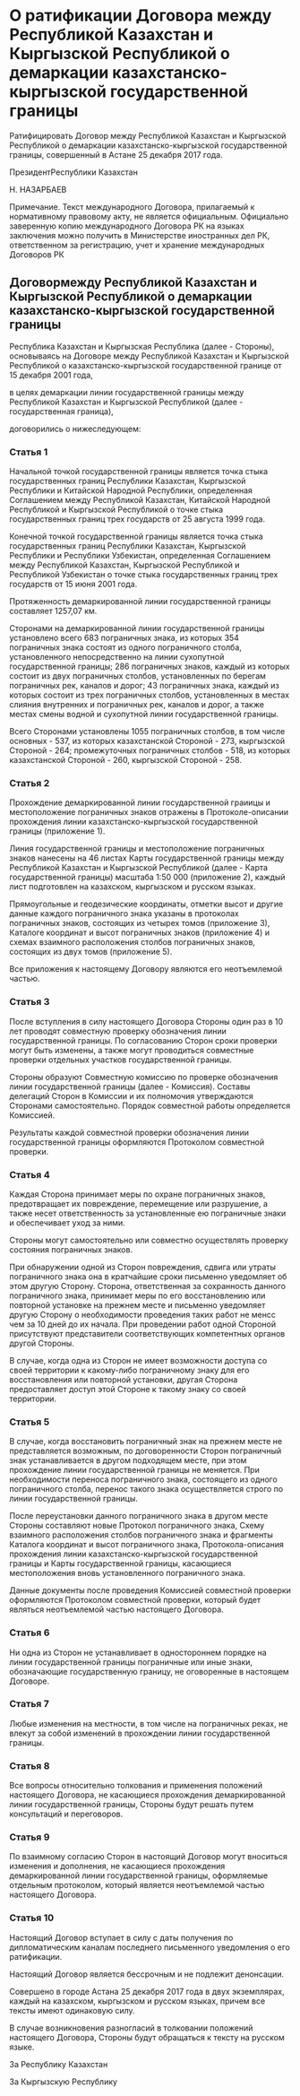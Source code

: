 # О ратификации Договора между Республикой Казахстан и Кыргызской Республикой о демаркации казахстанско-кыргызской     государственной границы

Ратифицировать Договор между Республикой Казахстан и Кыргызской Республикой о демаркации казахстанско-кыргызской государственной границы, совершенный в Астане 25 декабря 2017 года.

ПрезидентРеспублики Казахстан

Н. НАЗАРБАЕВ

Примечание. Текст международного Договора, прилагаемый к нормативному правовому акту, не является официальным. Официально заверенную копию международного Договора РК на языках заключения можно получить в Министерстве иностранных дел РК, ответственном за регистрацию, учет и хранение международных Договоров РК

## Договормежду Республикой Казахстан и Кыргызской Республикой о демаркации казахстанско-кыргызской государственной границы

Республика Казахстан и Кыргызская Республика (далее - Стороны), основываясь на Договоре между Республикой Казахстан и Кыргызской Республикой о казахстанско-кыргызской государственной границе от 15 декабря 2001 года,

в целях демаркации линии государственной границы между Республикой Казахстан и Кыргызской Республикой (далее - государственная граница),

договорились о нижеследующем:

### Статья 1

Начальной точкой государственной границы является точка стыка государственных границ Республики Казахстан, Кыргызской Республики и Китайской Народной Республики, определенная Соглашением между Республикой Казахстан, Китайской Народной Республикой и Кыргызской Республикой о точке стыка государственных границ трех государств от 25 августа 1999 года.

Конечной точкой государственной границы является точка стыка государственных границ Республики Казахстан, Кыргызской Республики и Республики Узбекистан, определенная Соглашением между Республикой Казахстан, Кыргызской Республикой и Республикой Узбекистан о точке стыка государственных границ трех государств от 15 июня 2001 года.

Протяженность демаркированной линии государственной границы составляет 1257,07 км.

Сторонами на демаркированной линии государственной границы установлено всего 683 пограничных знака, из которых 354 пограничных знака состоят из одного пограничного столба, установленного непосредственно на линии сухопутной государственной границы; 286 пограничных знаков, каждый из которых состоит из двух пограничных столбов, установленных по берегам пограничных рек, каналов и дорог; 43 пограничных знака, каждый из которых состоит из трех пограничных столбов, установленных в местах слияния внутренних и пограничных рек, каналов и дорог, а также местах смены водной и сухопутной линии государственной границы.

Всего Сторонами установлены 1055 пограничных столбов, в том числе основных - 537, из которых казахстанской Стороной - 273, кыргызской Стороной - 264; промежуточных пограничных столбов - 518, из которых казахстанской Стороной - 260, кыргызской Стороной - 258.

### Статья 2

Прохождение демаркированной линии государственной граиицы и местоположение пограничных знаков отражены в Протоколе-описании прохождения линии казахстанско-кыргызской государственной границы (приложение 1).

Линия государственной границы и местоположение пограничных знаков нанесены на 46 листах Карты государственной границы между Республикой Казахстан и Кыргызской Республикой (далее - Карта государственной границы) масштаба 1:50 000 (приложение 2), каждый лист подготовлен на казахском, кыргызском и русском языках.

Прямоугольные и геодезические координаты, отметки высот и другие данные каждого пограничного знака указаны в протоколах пограничных знаков, состоящих из четырех томов (приложение 3), Каталоге координат и высот пограничных знаков (приложение 4) и схемах взаимного расположения столбов пограничных знаков, состоящих из двух томов (приложение 5).

Все приложения к настоящему Договору являются его неотъемлемой частью.

### Статья 3

После вступления в силу настоящего Договора Стороны один раз в 10 лет проводят совместную проверку обозначения линии государственной границы. По согласованию Сторон сроки проверки могут быть изменены, а также могут проводиться совместные проверки отдельных участков государственной границы.

Стороны образуют Совместную комиссию по проверке обозначения линии государственной границы (далее - Комиссия). Составы делегаций Сторон в Комиссии и их полномочия утверждаются Сторонами самостоятельно. Порядок совместной работы определяется Комиссией.

Результаты каждой совместной проверки обозначения линии государственной границы оформляются Протоколом совместной проверки.

### Статья 4

Каждая Сторона принимает меры по охране пограничных знаков, предотвращает их повреждение, перемещение или разрушение, а также несет ответственность за установленные ею пограничные знаки и обеспечивает уход за ними.

Стороны могут самостоятельно или совместно осуществлять проверку состояния пограничных знаков.

При обнаружении одной из Сторон повреждения, сдвига или утраты пограничного знака она в кратчайшие сроки письменно уведомляет об этом другую Сторону. Сторона, ответственная за сохранность данного пограничного знака, принимает меры по его восстановлению или повторной установке на прежнем месте и письменно уведомляет другую Сторону о необходимости проведения таких работ не менсс чем за 10 дней до их начала. При проведении работ одной Стороной присутствуют представители соответствующих компетентных органов другой Стороны.

В случае, когда одна из Сторон не имеет возможности доступа со своей территории к какому-либо пограничному знаку для его восстановления или повторной установки, другая Сторона предоставляет доступ этой Стороне к такому знаку со своей территории.

### Статья 5

В случае, когда восстановить пограничный знак на прежнем месте не представляется возможным, по договоренности Сторон пограничный знак устанавливается в другом подходящем месте, при этом прохождение линии государственной границы не меняется. При необходимости переноса пограничного знака, состоящего из одного пограничного столба, перенос такого знака осуществляется строго по линии государственной границы.

После переустановки данного пограничного знака в другом месте Стороны составляют новые Протокол пограничного знака, Схему взаимного расположения столбов пограничного знака и фрагменты Каталога координат и высот пограничного знака, Протокола-описания прохождения линии казахстанско-кыргызской государственной границы и Карты государственной границы, касающиеся местоположения вновь установленного пограничного знака.

Данные документы после проведения Комиссией совместной проверки оформляются Протоколом совместной проверки, который будет являться неотъемлемой частью настоящего Договора.

### Статья 6

Ни одна из Сторон не устанавливает в одностороннем порядке на линии государственной границы пограничные или иные знаки, обозначающие государственную границу, не оговоренные в настоящем Договоре.

### Статья 7

Любые изменения на местности, в том числе на пограничных реках, не влекут за собой изменений в прохождении линии государственной границы.

### Статья 8

Все вопросы относительно толкования и применения положений настоящего Договора, не касающиеся прохождения демаркированной линии государственной границы, Стороны будут решать путем консультаций и переговоров.

### Статья 9

По взаимному согласию Сторон в настоящий Договор могут вноситься изменения и дополнения, не касающиеся прохождения демаркированной линии государственной границы, оформляемые отдельным протоколом, который является неотъемлемой частью настоящего Договора.

### Статья 10

Настоящий Договор вступает в силу с даты получения по дипломатическим каналам последнего письменного уведомления о его ратификации.

Настоящий Договор является бессрочным и не подлежит денонсации.

Совершено в городе Астана 25 декабря 2017 года в двух экземплярах, каждый на казахском, кыргызском и русском языках, причем все тексты имеют одинаковую силу.

В случае возникновения разногласий в толковании положений настоящего Договора, Стороны будут обращаться к тексту на русском языке.

За Республику Казахстан

За Кыргызскую Республику


